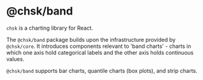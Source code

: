 # @chsk/band

`chsk` is a charting library for React.

The `@chsk/band` package builds upon the infrastructure provided by `@chsk/core`.
It introduces components relevant to 'band charts' - charts in which
one axis hold categorical labels and the other axis holds continuous values.

`@chsk/band` supports bar charts, quantile charts (box plots), and strip charts.
